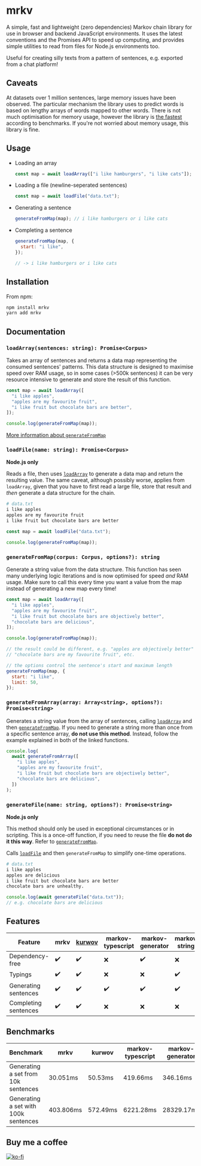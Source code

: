 # mrkv

A simple, fast and lightweight (zero dependencies) Markov chain library for use in browser and backend JavaScript environments. It uses the latest conventions and the Promises API to speed up computing, and provides simple utilities to read from files for Node.js environments too.

Useful for creating silly texts from a pattern of sentences, e.g. exported from a chat platform!

## Caveats

At datasets over 1 million sentences, large memory issues have been observed. The particular mechanism the library uses to predict words is based on lengthy arrays of words mapped to other words. There is not much optimisation for memory usage, however the library is [the fastest](#benchmarks) according to benchmarks. If you're not worried about memory usage, this library is fine.

## Usage

- Loading an array

  ```js
  const map = await loadArray(["i like hamburgers", "i like cats"]);
  ```

- Loading a file (newline-seperated sentences)

  ```js
  const map = await loadFile("data.txt");
  ```

- Generating a sentence

  ```js
  generateFromMap(map); // i like hamburgers or i like cats
  ```

- Completing a sentence

  ```js
  generateFromMap(map, {
    start: "i like",
  });

  // -> i like hamburgers or i like cats
  ```

## Installation

From npm:

```sh
npm install mrkv
yarn add mrkv
```

## Documentation

### `loadArray(sentences: string): Promise<Corpus>`

Takes an array of sentences and returns a data map representing the consumed sentences' patterns. This data structure is designed to maximise speed over RAM usage, so in some cases (>500k sentences) it can be very resource intensive to generate and store the result of this function.

```js
const map = await loadArray([
  "i like apples",
  "apples are my favourite fruit",
  "i like fruit but chocolate bars are better",
]);

console.log(generateFromMap(map));
```

[More information about `generateFromMap`](#generatefrommapcorpus-corpus-options-string)

### `loadFile(name: string): Promise<Corpus>`

**Node.js only**

Reads a file, then uses [`loadArray`](#loadarraysentences-string-promisecorpus) to generate a data map and return the resulting value. The same caveat, although possibly worse, applies from `loadArray`, given that you have to first read a large file, store that result and _then_ generate a data structure for the chain.

```py
# data.txt
i like apples
apples are my favourite fruit
i like fruit but chocolate bars are better
```

```js
const map = await loadFile("data.txt");

console.log(generateFromMap(map));
```

### `generateFromMap(corpus: Corpus, options?): string`

Generate a string value from the data structure. This function has seen many underlying logic iterations and is now optimised for speed _and_ RAM usage. Make sure to call this every time you want a value from the map instead of generating a new map every time!

```js
const map = await loadArray([
  "i like apples",
  "apples are my favourite fruit",
  "i like fruit but chocolate bars are objectively better",
  "chocolate bars are delicious",
]);

console.log(generateFromMap(map));

// the result could be different, e.g. "apples are objectively better" or
// "chocolate bars are my favourite fruit", etc.

// the options control the sentence's start and maximum length
generateFromMap(map, {
  start: "i like",
  limit: 50,
});
```

### `generateFromArray(array: Array<string>, options?): Promise<string>`

Generates a string value from the array of sentences, calling [`loadArray`](#loadarraysentences-string-promisecorpus) and then [`generateFromMap`](#generatefrommapcorpus-corpus-options-string). If you need to generate a string more than once from a specific sentence array, **do not use this method**. Instead, follow the example explained in both of the linked functions.

```js
console.log(
  await generateFromArray([
    "i like apples",
    "apples are my favourite fruit",
    "i like fruit but chocolate bars are objectively better",
    "chocolate bars are delicious",
  ])
);
```

### `generateFile(name: string, options?): Promise<string>`

**Node.js only**

This method should only be used in exceptional circumstances or in scripting. This is a once-off function, if you need to reuse the file **do not do it this way**. Refer to [`generateFromMap`](#generatefrommapcorpus-corpus-options-string).

Calls [`loadFile`](#loadfilename-string-promisecorpus) and then `generateFromMap` to simplify one-time operations.

```py
# data.txt
i like apples
apples are delicious
i like fruit but chocolate bars are better
chocolate bars are unhealthy.
```

```js
console.log(await generateFile("data.txt"));
// e.g. chocolate bars are delicious
```

## Features

| Feature              | mrkv | [kurwov](https://github.com/xiboon/kurwov) | markov-typescript | markov-generator | markov-strings | markov-chains |
| -------------------- | ---- | ------------------------------------------ | ----------------- | ---------------- | -------------- | ------------- |
| Dependency-free      | ✔️   | ✔️                                         | ❌                | ✔️               | ❌             | ❌            |
| Typings              | ✔️   | ✔️                                         | ❌                | ❌               | ✔️             | ❌            |
| Generating sentences | ✔️   | ✔️                                         | ✔️                | ✔️               | ✔️             | ✔️            |
| Completing sentences | ✔️   | ✔️                                         | ❌                | ❌               | ❌             | ❌            |

## Benchmarks

| Benchmark                            | mrkv      | kurwov   | markov-typescript | markov-generator | markov-strings                     | markov-chains |
| ------------------------------------ | --------- | -------- | ----------------- | ---------------- | ---------------------------------- | ------------- |
| Generating a set from 10k sentences  | 30.051ms  | 50.53ms  | 419.66ms          | 346.16ms         | 1834.32ms                          | Errored       |
| Generating a set with 100k sentences | 403.806ms | 572.49ms | 6221.28ms         | 28329.17ms       | Couldn't finish in over 10 minutes | Errored       |

## Buy me a coffee

[![ko-fi](https://ko-fi.com/img/githubbutton_sm.svg)](https://ko-fi.com/K3K6AOLXV)
